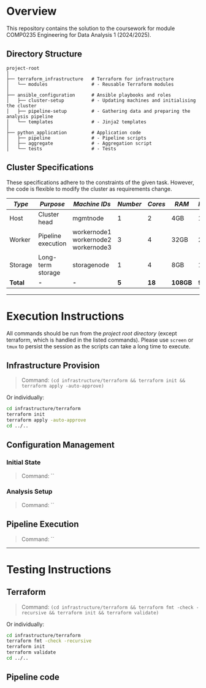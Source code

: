 # Overview

This repository contains the solution to the coursework for module COMP0235 Engineering for Data Analysis 1 (2024/2025).

## Directory Structure

```
project-root
│
├── terraform_infrastructure   # Terraform for infrastructure
│   └── modules                # - Reusable Terraform modules
│
├── ansible_configuration      # Ansible playbooks and roles
│   ├── cluster-setup          # - Updating machines and initialising the cluster
│   ├── pipeline-setup         # - Gathering data and preparing the analysis pipeline
│   └── templates              # - Jinja2 templates
│
├── python_application         # Application code
│   ├── pipeline               # - Pipeline scripts
│   ├── aggregate              # - Aggregation script
│   └── tests                  # - Tests
```

## Cluster Specifications

These specifications adhere to the constraints of the given task. However, the code is flexible to modify the cluster as requirements change.

| _Type_    | _Purpose_          | _Machine IDs_                             | _Number_ | _Cores_ | _RAM_     | _HDD1_   | _HDD2_    |
| --------- | ------------------ | ----------------------------------------- | -------- | ------- | --------- | -------- | --------- |
| Host      | Cluster head       | mgmtnode                                  | 1        | 2       | 4GB       | 10GB     | -         |
| Worker    | Pipeline execution | workernode1<br>workernode2<br>workernode3 | 3        | 4       | 32GB      | 25GB     | -         |
| Storage   | Long-term storage  | storagenode                               | 1        | 4       | 8GB       | 10GB     | 200GB     |
| **Total** | **-**              | **-**                                     | **5**    | **18**  | **108GB** | **95GB** | **200GB** |

---

# Execution Instructions

All commands should be run from the _project root directory_ (except terraform, which is handled in the listed commands). Please use `screen` or `tmux` to persist the session as the scripts can take a long time to execute.

## Infrastructure Provision

> Command: `(cd infrastructure/terraform && terraform init && terraform apply -auto-approve)`

Or individually:

```bash
cd infrastructure/terraform
terraform init
terraform apply -auto-approve
cd ../..
```

## Configuration Management

### Initial State

> Command: ``

### Analysis Setup

> Command: ``

## Pipeline Execution

> Command: ``

---

# Testing Instructions

## Terraform

> Command: `(cd infrastructure/terraform && terraform fmt -check -recursive && terraform init && terraform validate)`

Or individually:

```bash
cd infrastructure/terraform
terraform fmt -check -recursive
terraform init
terraform validate
cd ../..
```

## Pipeline code
